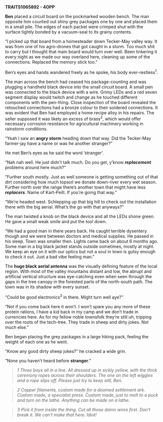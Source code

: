 **TRAITS1065892 - 4OPP**

**Ben** placed a circuit board on the pockmarked wooden bench. The man
opposite him counted out shiny grey packages one by one and placed them
in a small pile. The edges of each packet were crimped shut with the
surface tightly bonded by a vacuum-seal to its grainy contents.

“I picked up that board from a homesteader down Tecker-May valley way.
It was from one of his agro-drones that got caught in a storm. Too much
shit to carry but I thought that main board would turn over well. Been
tinkering it every night as we made our way overland here, cleaning up
some of the connections. Replaced the memory stick too.”

Ben’s eyes and hands wandered freely as he spoke, his body
ever-restless<sup>1</sup>.

The man across the bench had ceased his package-counting and was
plugging a handheld black device into the small circuit board. A small
pen was connected to the black device with a wire. Grimy LEDs and a red
seven segment display would twitch and change as he touched different
components with the pen-thing. Close inspection of the board revealed
the retouched connections had a bronze colour to their soldered
connections. It was evident that Ben had employed a home recipe alloy in
his repairs. The seller supposed it was likely an excess of
brass<sup>2</sup>, which would offer necessary corrosion resistance for
agricultural machinery working in rainstorm conditions.

“Yeah I saw an **angry storm** heading down that way. Did the Tecker-May
farmer-jay have a name or was he another stranger?”

He met Ben’s eyes as he said the word ‘stranger’.

“Nah nah well. He just didn’t talk much. Do you get, y’know
***replacement*** problems around here much?”

“Further south mostly. Just as well someone is getting something out of
that dirt considering how much topsoil we donate down-river every wet
season. Further north over the range there’s another town that might
have less ***replacers***. Name of Kart-Peilt. If you’re going that
way.”

“We’re headed west. Schlepping up that big hill to check out the
installation there with the big aerial. What’s the go with that
anyways?”

The man twisted a knob on the black device and all the LEDs shone green.
He gave a small weak smile and put the tool down.

“We had a good man in there years back. He caught terrible dysentery
though and we were between doctors and medical supplies. He passed in
his sleep. Town was smaller then. Lights came back on about 6 months
ago. Some man in a big black jacket stands outside sometimes, mostly at
night. We keep an eye on it with our optics but not a soul in town is
gutsy enough to check it out. Just a bad vibe feeling man.”

The **huge black aerial antenna** was the visually defining feature of
the local region. With most of the valley mountains distant and low, the
abrupt and artificial vertical structure was eye-catching even when seen
through the gaps in the tree canopy in the forested parts of the
north-south path. The town was in its shadow with every sunset.

“Could be good electronics<sup>3</sup> in there. Might turn well aye?”

“Not if you come back here it won’t. I won’t spare you any more of these
protein rations, I have a kid back in my camp and we don’t trade in
currencies here. As for my fellow noble townsfolk they’re still uh,
tripping over the roots of the tech-tree. They trade in sheep and dirty
jokes. Not much else.”

Ben began placing the grey packages in a large hiking pack, feeling the
weight of each one as he went.

“Know any good dirty sheep jokes?” he cracked a wide grin.

“None you haven’t heard before **stranger**.”

>*1 Three boys all in a line. All dressed up in sickly yellow, with the
thick ceremony ropes across their shoulders. The one on the left wiggles
and a rope slips off. Please just try to keep still, Ben.*

>*2 Copper filaments, custom made for a doomed settlement ark. Custom
made, a specialist press. Custom made, just to melt to a puck and turn
on the lathe. Anything can be made on a lathe.*

>*3 Pick it from inside the thing. Cut all those damn wires first. Don’t
break it. We can’t make that here. Idiot!*
